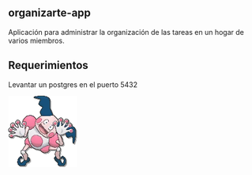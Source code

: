 ## organizarte-app 
Aplicación para administrar la organización de las tareas en un hogar de varios miembros.

## Requerimientos
Levantar un postgres en el puerto 5432

![Organizarte Logo](docs/mr-mime.png)
